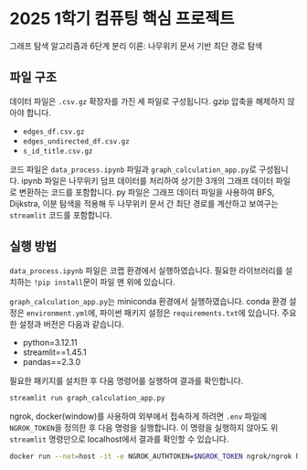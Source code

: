 # 2025 1학기 컴퓨팅 핵심 프로젝트

그래프 탐색 알고리즘과 6단계 분리 이론: 나무위키 문서 기반 최단 경로 탐색

## 파일 구조

데이터 파일은 `.csv.gz` 확장자를 가진 세 파일로 구성됩니다. gzip 압축을 해제하지 않아야 합니다.
- `edges_df.csv.gz`
- `edges_undirected_df.csv.gz`
- `s_id_title.csv.gz`

코드 파일은 `data_process.ipynb` 파일과 `graph_calculation_app.py`로 구성됩니다. 
ipynb 파일은 나무위키 덤프 데이터를 처리하여 상기한 3개의 그래프 데이터 파일로 변환하는 코드를 포함합니다.
py 파일은 그래프 데이터 파일을 사용하여 BFS, Dijkstra, 이분 탐색을 적용해 두 나무위키 문서 간 최단 경로를 계산하고 보여구는 `streamlit` 코드를 포함합니다. 

## 실행 방법

`data_process.ipynb` 파일은 코랩 환경에서 실행하였습니다. 필요한 라이브러리를 설치하는 `!pip install`문이 파일 맨 위에 있습니다. 

`graph_calculation_app.py`는 miniconda 환경에서 실행하였습니다. conda 환경 설정은 `environment.yml`에, 파이썬 패키지 설정은 `requirements.txt`에 있습니다. 주요한 설정과 버전은 다음과 같습니다. 
- python=3.12.11
- streamlit==1.45.1
- pandas==2.3.0

필요한 패키지를 설치한 후 다음 명령어를 실행하여 결과를 확인합니다. 
```bash
streamlit run graph_calculation_app.py
```

ngrok, docker(window)를 사용하여 외부에서 접속하게 하려면 `.env` 파일에 `NGROK_TOKEN`을 정의한 후 다음 명령을 실행합니다. 이 명령을 실행하지 않아도 위 `streamlit` 명령만으로 localhost에서 결과를 확인할 수 있습니다. 
```bash
docker run --net=host -it -e NGROK_AUTHTOKEN=$NGROK_TOKEN ngrok/ngrok http host.docker.internal:8501
```